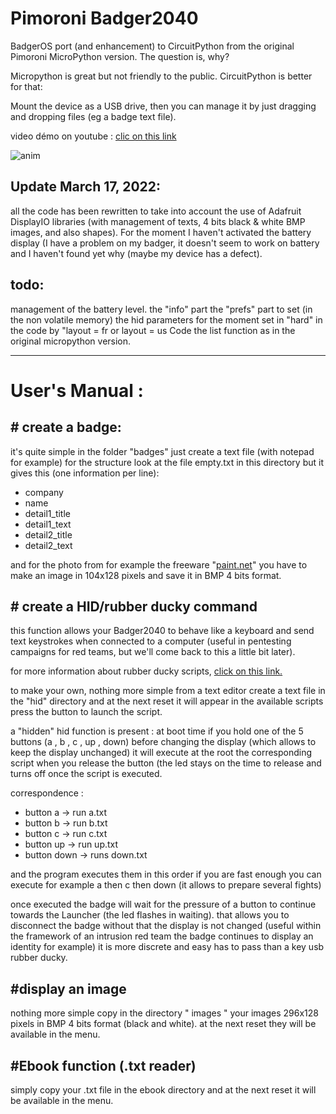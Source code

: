 <h1>Pimoroni Badger2040 </h1>

BadgerOS port (and enhancement) to CircuitPython from the original Pimoroni MicroPython version.<cr/>
<cr/>
The question is, why?<cr/>

Micropython is great but not friendly to the public. CircuitPython is better for that:<cr/>

Mount the device as a USB drive, then you can manage it by just dragging and dropping files (eg a badge text file).<cr/>

video démo on youtube : [clic on this link ](https://www.youtube.com/watch?v=mA5UjWe_tYo "clic on this link ")

![anim](pics/badgeranim.gif)

## Update March 17, 2022:
all the code has been rewritten to take into account the use of Adafruit DisplayIO libraries (with management of texts, 4 bits black & white BMP images, and also shapes). For the moment I haven't activated the battery display (I have a problem on my badger, it doesn't seem to work on battery and I haven't found yet why (maybe my device has a defect).

## todo: 
management of the battery level.
the "info" part
the "prefs" part to set (in the non volatile memory) the hid parameters for the moment set in "hard" in the code by "layout = fr or layout = us 
Code the list function as in the original micropython version.

------------



# User's Manual : 

## # create a badge:
it's quite simple in the folder "badges" just create a text file (with notepad for example) for the structure look at the file empty.txt in this directory but it gives this (one information per line):
- company
- name
- detail1_title
- detail1_text
- detail2_title
- detail2_text

and for the photo from for example the freeware "[paint.net](https://www.getpaint.net/download.html "paint.net")" you have to make an image in 104x128 pixels and save it in BMP 4 bits format.
 
## # create a HID/rubber ducky command

this function allows your Badger2040 to behave like a keyboard and send text keystrokes when connected to a computer (useful in pentesting campaigns for red teams, but we'll come back to this a little bit later).

for more information about rubber ducky scripts, [click on this link.](https://docs.hak5.org/usb-rubber-ducky-1/the-ducky-script-language/ducky-script-quick-reference "click on this link.")

to make your own, nothing more simple from a text editor create a text file in the "hid" directory and at the next reset it will appear in the available scripts press the button to launch the script.

a "hidden" hid function is present : at boot time if you hold one of the 5 buttons (a , b , c , up , down) before changing the display (which allows to keep the display unchanged) it will execute at the root the corresponding script when you release the button (the led stays on the time to release and turns off once the script is executed.

correspondence : 

- button a -> run a.txt
- button b -> run b.txt
- button c -> run c.txt
- button up -> run up.txt
- button down -> runs down.txt

and the program executes them in this order if you are fast enough you can execute for example a then c then down (it allows to prepare several fights)

once executed the badge will wait for the pressure of a button to continue towards the Launcher (the led flashes in waiting). that allows you to disconnect the badge without that the display is not changed (useful within the framework of an intrusion red team the badge continues to display an identity for example) it is more discrete and easy has to pass than a key usb rubber ducky.

## #display an image 

nothing more simple copy in the directory " images " your images 296x128 pixels in BMP 4 bits format (black and white). at the next reset they will be available in the menu.

## #Ebook function (.txt reader)

simply copy your .txt file in the ebook directory and at the next reset it will be available in the menu.